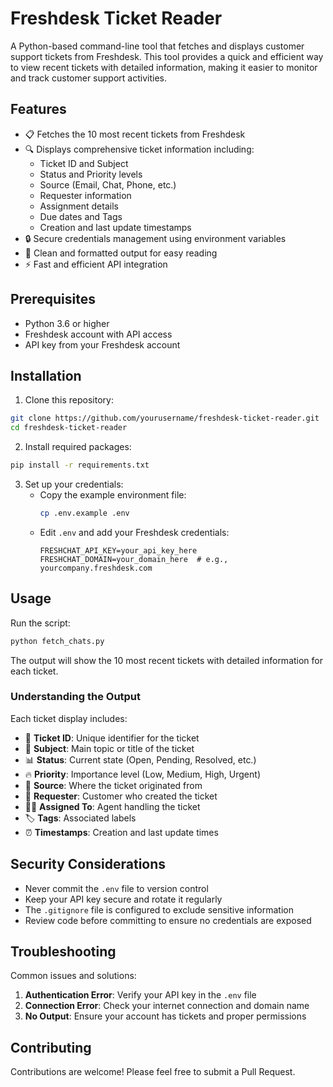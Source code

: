 # Freshdesk Ticket Reader

A Python-based command-line tool that fetches and displays customer support tickets from Freshdesk. This tool provides a quick and efficient way to view recent tickets with detailed information, making it easier to monitor and track customer support activities.

## Features

- 📋 Fetches the 10 most recent tickets from Freshdesk
- 🔍 Displays comprehensive ticket information including:
  - Ticket ID and Subject
  - Status and Priority levels
  - Source (Email, Chat, Phone, etc.)
  - Requester information
  - Assignment details
  - Due dates and Tags
  - Creation and last update timestamps
- 🔒 Secure credentials management using environment variables
- 🎯 Clean and formatted output for easy reading
- ⚡ Fast and efficient API integration

## Prerequisites

- Python 3.6 or higher
- Freshdesk account with API access
- API key from your Freshdesk account

## Installation

1. Clone this repository:
```bash
git clone https://github.com/yourusername/freshdesk-ticket-reader.git
cd freshdesk-ticket-reader
```

2. Install required packages:
```bash
pip install -r requirements.txt
```

3. Set up your credentials:
   - Copy the example environment file:
     ```bash
     cp .env.example .env
     ```
   - Edit `.env` and add your Freshdesk credentials:
     ```
     FRESHCHAT_API_KEY=your_api_key_here
     FRESHCHAT_DOMAIN=your_domain_here  # e.g., yourcompany.freshdesk.com
     ```

## Usage

Run the script:
```bash
python fetch_chats.py
```

The output will show the 10 most recent tickets with detailed information for each ticket.

### Understanding the Output

Each ticket display includes:
- 🎫 **Ticket ID**: Unique identifier for the ticket
- 📝 **Subject**: Main topic or title of the ticket
- 📊 **Status**: Current state (Open, Pending, Resolved, etc.)
- 🔥 **Priority**: Importance level (Low, Medium, High, Urgent)
- 📱 **Source**: Where the ticket originated from
- 👤 **Requester**: Customer who created the ticket
- 👨‍💼 **Assigned To**: Agent handling the ticket
- 🏷️ **Tags**: Associated labels
- ⏰ **Timestamps**: Creation and last update times

## Security Considerations

- Never commit the `.env` file to version control
- Keep your API key secure and rotate it regularly
- The `.gitignore` file is configured to exclude sensitive information
- Review code before committing to ensure no credentials are exposed

## Troubleshooting

Common issues and solutions:
1. **Authentication Error**: Verify your API key in the `.env` file
2. **Connection Error**: Check your internet connection and domain name
3. **No Output**: Ensure your account has tickets and proper permissions

## Contributing

Contributions are welcome! Please feel free to submit a Pull Request.